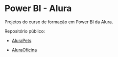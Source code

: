 # Power BI - Alura
Projetos do curso de formação em Power BI da Alura. 



Repositório público: 

- [AluraPets](https://app.powerbi.com/view?r=eyJrIjoiYjE0ZjgwNzAtMmFhZi00ODMyLWJlNDMtZDg5ZTc5NzcxZmIxIiwidCI6IjgzNjEyZjZlLTliYTMtNGY5OC1iYjYzLTJkYTNjM2EyOGIyMyJ9)

- [AluraOficina](https://app.powerbi.com/view?r=eyJrIjoiNzNiNzczM2MtNDU4My00ZTM4LWJmZGYtYTA1NWQxYzM4MDU4IiwidCI6IjgzNjEyZjZlLTliYTMtNGY5OC1iYjYzLTJkYTNjM2EyOGIyMyJ9)


